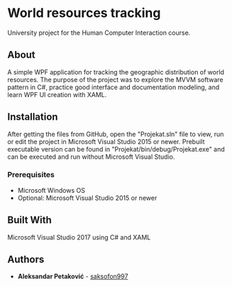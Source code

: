 # World resources tracking

University project for the Human Computer Interaction course.

## About

A simple WPF application for tracking the geographic distribution of world resources. The purpose of the project was to explore the MVVM software pattern in C#, practice good interface and documentation modeling, and learn WPF UI creation with XAML.

## Installation

After getting the files from GitHub, open the "Projekat.sln" file to view, run or edit the project in Microsoft Visual Studio 2015 or newer.
Prebuilt executable version can be found in "Projekat/bin/debug/Projekat.exe" and can be executed and run without Microsoft Visual Studio.

### Prerequisites

- Microsoft Windows OS
- Optional: Microsoft Visual Studio 2015 or newer

## Built With

Microsoft Visual Studio 2017 using C# and XAML

## Authors

* **Aleksandar Petaković** - [saksofon997](https://github.com/saksofon997)
